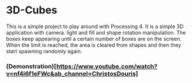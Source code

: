 # 3D-Cubes

This is a simple project to play around with Processing 4. It is a simple 3D application with camera. light and fill and shape rotation manipulation.
The boxes keep appearing until a certain number of boxes are on the screen. When the limit is reached, the area is cleared from shapes and then they start spawning
randomly again. 

### (Demonstration)[https://www.youtube.com/watch?v=nf4i6f1eFWc&ab_channel=ChristosDouris]
